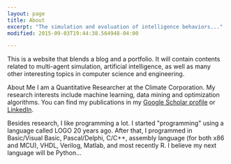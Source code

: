 ```yaml
---
layout: page
title: About
excerpt: "The simulation and evoluation of intelligence behaviors..."
modified: 2015-09-03T19:44:38.564948-04:00

---
```


This is a website that blends a blog and a portfolio. It will contain contents related to multi-agent simulation, artificial intelligence, as well as many other interesting topics in computer science and engineering.

About Me
I am a Quantitative Researcher at the Climate Corporation. My research interests include machine learning, data mining and optimization algorithms. You can find my publications in my [Google Scholar profile](https://scholar.google.com/citations?user=kHeI720AAAAJ&hl=en) or [LinkedIn](https://www.linkedin.com/pub/ye-chen/56/9b8/606).

Besides research, I like programming a lot. I started "programming" using a language called LOGO 20 years ago. After that, I programmed in Basic/Visual Basic, Pascal/Delphi, C/C++, assembly language (for both x86 and MCU), VHDL, Verilog, Matlab, and most recently R. I believe my next language will be Python...

